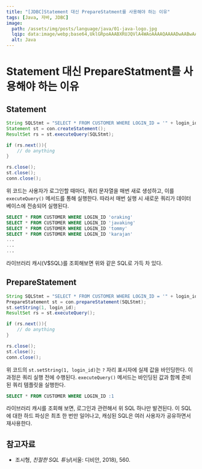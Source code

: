```yaml
---
title: "[JDBC]Statement 대신 PrepareStatment를 사용해야 하는 이유"
tags: [Java, 자바, JDBC]
image:
  path: /assets/img/posts/language/java/01-java-logo.jpg
  lqip: data:image/webp;base64,UklGRpoAAABXRUJQVlA4WAoAAAAQAAAADwAABwAAQUxQSDIAAAARL0AmbZurmr57yyIiqE8oiG0bejIYEQTgqiDA9vqnsUSI6H+oAERp2HZ65qP/VIAWAFZQOCBCAAAA8AEAnQEqEAAIAAVAfCWkAALp8sF8rgRgAP7o9FDvMCkMde9PK7euH5M1m6VWoDXf2FkP3BqV0ZYbO6NA/VFIAAAA
  alt: Java
---
```


# Statement 대신 PrepareStatment를 사용해야 하는 이유

## Statement

```java
String SQLStmt = "SELECT * FROM CUSTOMER WHERE LOGIN_ID = '" + login_id + "'";
Statement st = con.createStatement();
ResultSet rs = st.executeQuery(SQLStmt);

if (rs.next()){
    // do anything
}

rs.close();
st.close();
conn.close();
```

위 코드는 사용자가 로그인할 때마다, 쿼리 문자열을 매번 새로 생성하고, 이를 `executeQuery()` 메서드를 통해 실행한다. 따라서 매번 실행 시 새로운 쿼리가 데이터베이스에 전송되어 실행된다.

```sql
SELECT * FROM CUSTOMER WHERE LOGIN_ID 'oraking'
SELECT * FROM CUSTOMER WHERE LOGIN_ID 'javaking'
SELECT * FROM CUSTOMER WHERE LOGIN_ID 'tommy'
SELECT * FROM CUSTOMER WHERE LOGIN_ID 'karajan'
...
...
...
```

라이브러리 캐시(V$SQL)를 조회해보면 위와 같은 SQL로 가득 차 있다.

## PrepareStatement

```java
String SQLStmt = "SELECT * FROM CUSTOMER WHERE LOGIN_ID = '" + login_id + "'";
PrepareStatement st = con.prepareStatement(SQLStmt);
st.setString(1, login_id);
ResultSet rs = st.executeQuery();

if (rs.next()){
    // do anything
}

rs.close();
st.close();
conn.close();
```

위 코드의 `st.setString(1, login_id)`는 `?` 자리 표시자에 실제 값을 바인딩한다. 이 과정은 쿼리 실행 전에 수행된다. `executeQuery()` 메서드는 바인딩된 값과 함께 준비된 쿼리 템플릿을 실행한다.

```sql
SELECT * FROM CUSTOMER WHERE LOGIN_ID :1
```

라이브러리 캐시를 조회해 보면, 로그인과 관련해서 위 SQL 하나만 발견된다. 이 SQL에 대한 하드 파싱은 최초 한 번만 일어나고, 캐싱된 SQL은 여러 사용자가 공유하면서 재사용한다.

## 참고자료

- 조시형, *친절한 SQL 튜닝*(서울: 디비안, 2018), 560.